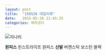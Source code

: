 ```yaml
---
layout: post
title:  "150526 데일리룩"
date:   2015-05-26 11:45:35
categories: 여자코디
---
```


![지나리](https://lh5.googleusercontent.com/-8cBbzyazB34/VWhnuORKq_I/AAAAAAAAACQ/XrTuvnuvdZQ/w351-h468-no/0526.jpg)

**윈피스** 핀스트라이프 원피스
**신발**  버켄스탁 보스턴 블랙

